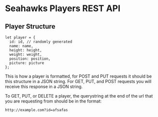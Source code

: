 # Seahawks Players REST API

## Player Structure
```
let player = {
  id: id, // randomly generated
  name: name,
  height: height,
  weight: weight,
  position: position,
  picture: picture
};
```

This is how a player is formatted, for POST and PUT requests it should be this structure in a JSON string. For GET, PUT, and POST requests you will receive this response in a JSON string.

To GET, PUT, or DELETE a player, the querystring at the end of the url that you are requesting from should be in the format:
```
http://example.com?id=afsafas
```
